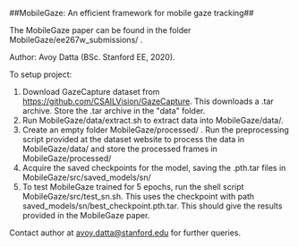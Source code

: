 ##MobileGaze: An efficient framework for mobile gaze tracking##

The MobileGaze paper can be found in the folder MobileGaze/ee267w_submissions/ .

Author: Avoy Datta (BSc. Stanford EE, 2020). 

To setup project:

1. Download GazeCapture dataset from https://github.com/CSAILVision/GazeCapture. This downloads a .tar archive. Store the .tar archive in the "data" folder.
2. Run MobileGaze/data/extract.sh to extract data into MobileGaze/data/.
3. Create an empty folder MobileGaze/processed/ . Run the preprocessing script provided at the dataset website to process the data in MobileGaze/data/ and store the processed frames in MobileGaze/processed/ 
4. Acquire the saved checkpoints for the model, saving the .pth.tar files in MobileGaze/src/saved_models/sn/
5. To test MobileGaze trained for 5 epochs, run the shell script MobileGaze/src/test_sn.sh. This uses the checkpoint with path saved_models/sn/best_checkpoint.pth.tar. This should give the results provided in the MobileGaze paper. 

Contact author at avoy.datta@stanford.edu for further queries. 
